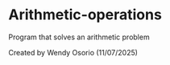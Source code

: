 # Arithmetic-operations
Program that solves an arithmetic problem

Created by Wendy Osorio (11/07/2025)
